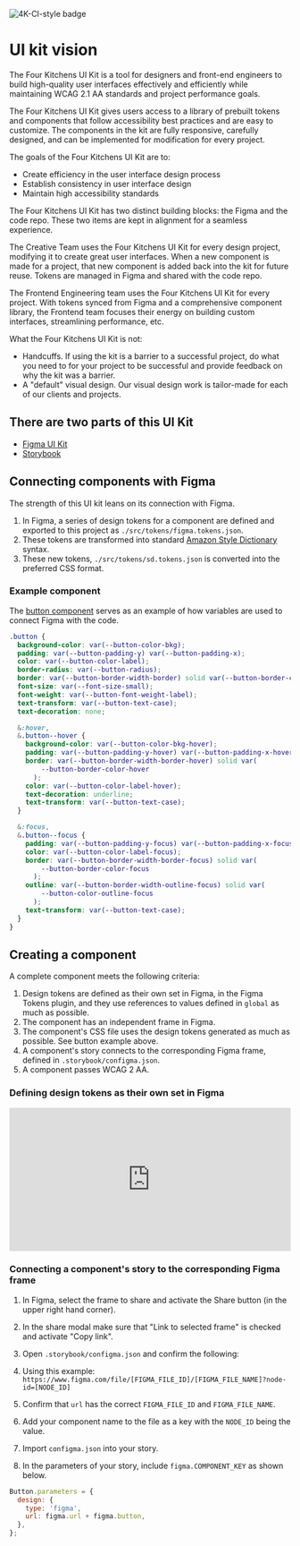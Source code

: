 ![4K-CI-style badge](https://user-images.githubusercontent.com/409903/165123883-03452ea9-76ec-4319-9d82-b2dcba785d2b.svg)

# UI kit vision

The Four Kitchens UI Kit is a tool for designers and front-end engineers to build high-quality user interfaces effectively and efficiently while maintaining WCAG 2.1 AA standards and project performance goals.

The Four Kitchens UI Kit gives users access to a library of prebuilt tokens and components that follow accessibility best practices and are easy to customize. The components in the kit are fully responsive, carefully designed, and can be implemented for modification for every project.

The goals of the Four Kitchens UI Kit are to:

- Create efficiency in the user interface design process
- Establish consistency in user interface design
- Maintain high accessibility standards

The Four Kitchens UI Kit has two distinct building blocks: the Figma and the code repo. These two items are kept in alignment for a seamless experience.

The Creative Team uses the Four Kitchens UI Kit for every design project, modifying it to create great user interfaces. When a new component is made for a project, that new component is added back into the kit for future reuse. Tokens are managed in Figma and shared with the code repo.

The Frontend Engineering team uses the Four Kitchens UI Kit for every project. With tokens synced from Figma and a comprehensive component library, the Frontend team focuses their energy on building custom interfaces, streamlining performance, etc.

What the Four Kitchens UI Kit is not:

- Handcuffs. If using the kit is a barrier to a successful project, do what you need to for your project to be successful and provide feedback on why the kit was a barrier.
- A "default" visual design. Our visual design work is tailor-made for each of our clients and projects.

## There are two parts of this UI Kit

- [Figma UI Kit](https://www.figma.com/file/eo87m50yAw3P8iXTypxw4I/Four-Kitchens-UI-Kit?node-id=22073%3A26)
- [Storybook](https://four-kitchens-ui-kit.netlify.app/?path=/story/docs-cover--cover)

## Connecting components with Figma

The strength of this UI kit leans on its connection with Figma.

1. In Figma, a series of design tokens for a component are defined and exported to this project as `./src/tokens/figma.tokens.json`.
2. These tokens are transformed into standard [Amazon Style Dictionary](https://amzn.github.io/style-dictionary/#/) syntax.
3. These new tokens, `./src/tokens/sd.tokens.json` is converted into the preferred CSS format.

### Example component

The [button component](https://four-kitchens-ui-kit.netlify.app/?path=/story/components-button--button) serves as an example of how variables are used to connect Figma with the code.

```css
.button {
  background-color: var(--button-color-bkg);
  padding: var(--button-padding-y) var(--button-padding-x);
  color: var(--button-color-label);
  border-radius: var(--button-radius);
  border: var(--button-border-width-border) solid var(--button-border-color);
  font-size: var(--font-size-small);
  font-weight: var(--button-font-weight-label);
  text-transform: var(--button-text-case);
  text-decoration: none;

  &:hover,
  &.button--hover {
    background-color: var(--button-color-bkg-hover);
    padding: var(--button-padding-y-hover) var(--button-padding-x-hover);
    border: var(--button-border-width-border-hover) solid var(
        --button-border-color-hover
      );
    color: var(--button-color-label-hover);
    text-decoration: underline;
    text-transform: var(--button-text-case);
  }

  &:focus,
  &.button--focus {
    padding: var(--button-padding-y-focus) var(--button-padding-x-focus);
    color: var(--button-color-label-focus);
    border: var(--button-border-width-border-focus) solid var(
        --button-border-color-focus
      );
    outline: var(--button-border-width-outline-focus) solid var(
        --button-color-outline-focus
      );
    text-transform: var(--button-text-case);
  }
}
```

## Creating a component

A complete component meets the following criteria:

1. Design tokens are defined as their own set in Figma, in the Figma Tokens plugin, and they use references to values defined in `global` as much as possible.
2. The component has an independent frame in Figma.
3. The component's CSS file uses the design tokens generated as much as possible. See button example above.
4. A component's story connects to the corresponding Figma frame, defined in `.storybook/configma.json`.
5. A component passes WCAG 2 AA.

### Defining design tokens as their own set in Figma

<div style="position: relative; padding-bottom: 50.75187969924813%; height: 0;"><iframe src="https://www.loom.com/embed/9816128e1bdd48f99b11fc34d522b7ad" frameborder="0" webkitallowfullscreen mozallowfullscreen allowfullscreen style="position: absolute; top: 0; left: 0; width: 100%; height: 100%;"></iframe></div>

### Connecting a component's story to the corresponding Figma frame

1. In Figma, select the frame to share and activate the Share button (in the upper right hand corner).
2. In the share modal make sure that "Link to selected frame" is checked and activate "Copy link".
3. Open `.storybook/configma.json` and confirm the following:
4. Using this example: `https://www.figma.com/file/[FIGMA_FILE_ID]/[FIGMA_FILE_NAME]?node-id=[NODE_ID]`
5. Confirm that `url` has the correct `FIGMA_FILE_ID` and `FIGMA_FILE_NAME`.
6. Add your component name to the file as a key with the `NODE_ID` being the value.
7. Import `configma.json` into your story.

8. In the parameters of your story, include `figma.COMPONENT_KEY` as shown below.

```js
Button.parameters = {
  design: {
    type: 'figma',
    url: figma.url + figma.button,
  },
};
```
